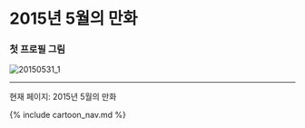 # 2015년 5월의 만화

### 첫 프로필 그림
![20150531_1](/20150531_1.jpg)

* * *

현재 페이지: 2015년 5월의 만화

{% include cartoon_nav.md %}
